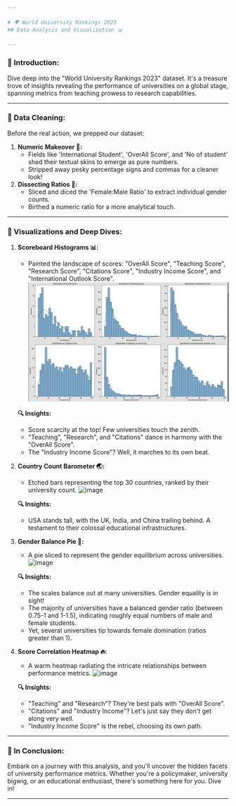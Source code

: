 ```yaml
---

# 🌍 World University Rankings 2023
## Data Analysis and Visualization 📊

---
```


### 📌 Introduction:
Dive deep into the "World University Rankings 2023" dataset. It's a treasure trove of insights revealing the performance of universities on a global stage, spanning metrics from teaching prowess to research capabilities.

---

### 🔨 Data Cleaning:
Before the real action, we prepped our dataset:
1. **Numeric Makeover 🧮:** 
    - Fields like 'International Student', 'OverAll Score', and 'No of student' shed their textual skins to emerge as pure numbers. 
    - Stripped away pesky percentage signs and commas for a cleaner look!
2. **Dissecting Ratios 🔪:** 
    - Sliced and diced the 'Female:Male Ratio' to extract individual gender counts.
    - Birthed a numeric ratio for a more analytical touch.

---

### 🎨 Visualizations and Deep Dives:

1. **Scoreboard Histograms 📊:**
    - Painted the landscape of scores: "OverAll Score", "Teaching Score", "Research Score", "Citations Score", "Industry Income Score", and "International Outlook Score".
![image](bar.png)

    **🔍 Insights:**
    - Score scarcity at the top! Few universities touch the zenith.
    - "Teaching", "Research", and "Citations" dance in harmony with the "OverAll Score".
    - The "Industry Income Score"? Well, it marches to its own beat.

2. **Country Count Barometer 🌏:**
    - Etched bars representing the top 30 countries, ranked by their university count.
![image](https://github.com/DhruvSTrivedi/World-University-Rankings-2023-analysis/assets/143839140/60aa2945-d6fd-4541-baf4-dfa97a1bdd46)

    **🔍 Insights:**
    - USA stands tall, with the UK, India, and China trailing behind. A testament to their colossal educational infrastructures.

3. **Gender Balance Pie 🚻:**
    - A pie sliced to represent the gender equilibrium across universities.
![image](https://github.com/DhruvSTrivedi/World-University-Rankings-2023-analysis/assets/143839140/072803de-fe7f-4263-bad8-c26ef32ad4d2)

    **🔍 Insights:**
    - The scales balance out at many universities. Gender equality is in sight!
    - The majority of universities have a balanced gender ratio (between 0.75-1 and 1-1.5), indicating roughly equal numbers of male and female students.
    - Yet, several universities tip towards female domination (ratios greater than 1).

4. **Score Correlation Heatmap 🔥:**
    - A warm heatmap radiating the intricate relationships between performance metrics.
    ![image](https://github.com/DhruvSTrivedi/World-University-Rankings-2023-analysis/assets/143839140/af4a94b4-b8af-4c33-bb27-b456b9d488d0)

    **🔍 Insights:**
    - "Teaching" and "Research"? They're best pals with "OverAll Score".
    - "Citations" and "Industry Income"? Let's just say they don't get along very well.
    - "Industry Income Score" is the rebel, choosing its own path.

---

### 💭 In Conclusion:
Embark on a journey with this analysis, and you'll uncover the hidden facets of university performance metrics. Whether you're a policymaker, university bigwig, or an educational enthusiast, there's something here for you. Dive in!

---
